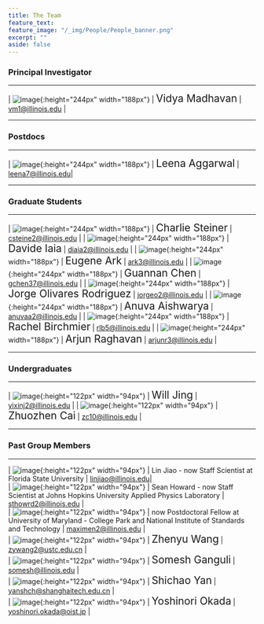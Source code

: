 ```yaml
---
title: The Team
feature_text:
feature_image: "/_img/People/People_banner.png"
excerpt: ""
aside: false
---
```


### Principal Investigator
---

| ![image](/_img/People/Vidya.png "Vidya Madhavan"){:height="244px" width="188px"} |  <span style="font-size:1.5em">Vidya Madhavan</span> | <vm1@illinois.edu> |

---

### Postdocs
---

| ![image](/_img/People/Leena.png "Leena Aggarwal"){:height="244px" width="188px"} |  <span style="font-size:1.5em">Leena Aggarwal</span> | <leena7@illinois.edu>|

---

### Graduate Students

---

| ![image](/_img/People/Charlie.jpg "Charlie Steiner"){:height="244px" width="188px"} |  <span style="font-size:1.5em">Charlie Steiner</span> | <csteine2@illinois.edu> |
| ![image](/_img/People/Davide.jpg "Davide Iaia"){:height="244px" width="188px"} |  <span style="font-size:1.5em">Davide Iaia</span> | <diaia2@illinois.edu> |
| ![image](/_img/People/Eugene.jpg "Eugene Ark"){:height="244px" width="188px"} |  <span style="font-size:1.5em">Eugene Ark</span> | <ark3@illinois.edu> |
| ![image](/_img/People/Guannan.jpg "Guannan Chen"){:height="244px" width="188px"} |  <span style="font-size:1.5em">Guannan Chen</span> | <gchen37@illinois.edu> |
| ![image](/_img/People/Jorge.jpg "Jorge Olivare Rodriguez"){:height="244px" width="188px"} |  <span style="font-size:1.5em">Jorge Olivares Rodriguez</span> | <jorgeo2@illinois.edu> |
| ![image](/_img/People/Anuva.jpg "Anuva Aishwarya"){:height="244px" width="188px"} |  <span style="font-size:1.5em">Anuva Aishwarya</span> | <anuvaa2@illinois.edu> |
| ![image](/_img/People/Rachel.jpg "Rachel Birchmier"){:height="244px" width="188px"} |  <span style="font-size:1.5em">Rachel Birchmier</span> | <rlb5@illinois.edu> |
| ![image](/_img/People/Arjun.png "Arjun Raghavan"){:height="244px" width="188px"} |  <span style="font-size:1.5em">Arjun Raghavan</span> | <arjunr3@illinois.edu> |

---

### Undergraduates

---

| ![image](/_img/People/Will.png "Will Jing"){:height="122px" width="94px"} |  <span style="font-size:1.5em">Will Jing</span> | <yixinj2@illinois.edu> |
| ![image](/_img/People/Zhuozhen.jpg "Zhuozhen Cai"){:height="122px" width="94px"} |  <span style="font-size:1.5em">Zhuozhen Cai</span> | <zc10@illinois.edu> |


---

### Past Group Members

---
| ![image](/_img/People/Lin.jpg "Lin Jiao - now Staff Scientist at FSU"){:height="122px" width="94px"} |  <span style="font-size:1.0em">Lin Jiao - now Staff Scientist at Florida State University</span> | <linjiao@illinois.edu>|<br>
| ![image](/_img/People/Sean.jpg "Sean Howard - now Staff Scientist at Johns Hopkins University Applied Physics Laboratory"){:height="122px" width="94px"} |  <span style="font-size:1.0em">Sean Howard - now Staff Scientist at Johns Hopkins University Applied Physics Laboratory</span> | <sthowrd2@illinois.edu> |<br>
| ![image](/_img/People/Yulia.jpg "Yulia Maximenko - now Postdoctoral Fellow at University of Maryland - College Park and National Institute of Standards and Technology"){:height="122px" width="94px"} |  <span style="font-size:1.0em">now Postdoctoral Fellow at University of Maryland - College Park and National Institute of Standards and Technology</span> | <maximen2@illinois.edu> |<br>
| ![image](/_img/People/Zhenyu.jpg "Zhenyu Wang"){:height="122px" width="94px"} |  <span style="font-size:1.5em">Zhenyu Wang</span> | <zywang2@ustc.edu.cn> |<br>
| ![image](/_img/People/Somesh.jpg "Somesh Ganguli"){:height="122px" width="94px"} |  <span style="font-size:1.5em">Somesh Ganguli</span> | <somesh@illinois.edu> |<br>
| ![image](/_img/People/Shichao.jpg "Shichao Yan"){:height="122px" width="94px"} |  <span style="font-size:1.5em">Shichao Yan</span> | <yanshch@shanghaitech.edu.cn> |<br>
| ![image](/_img/People/Yoshi.jpg "Yoshinori Okada"){:height="122px" width="94px"} |  <span style="font-size:1.5em">Yoshinori Okada</span> | <yoshinori.okada@oist.jp> |
